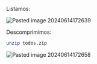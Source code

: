 Listamos:

![Pasted image 20240614172639](https://github.com/user-attachments/assets/500358b1-46ab-4dc0-9e6a-a39a47c33ed3)

Descomprimimos:

```Bash
unzip todos.zip
```

![Pasted image 20240614172658](https://github.com/user-attachments/assets/8759464f-51fd-45d6-b3b1-12a753684b6f)

